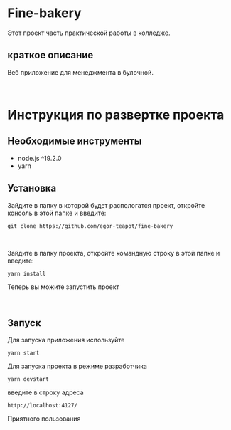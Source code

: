 # Fine-bakery
Этот проект часть практической работы в колледже.

## краткое описание
Веб приложение для менеджмента в булочной.

<br>

# Инструкция по развертке проекта
## Необходимые инструменты
- node.js ^19.2.0
- yarn

## Установка
Зайдите в папку в которой будет распологатся проект, откройте консоль в этой папке и введите:
```
git clone https://github.com/egor-teapot/fine-bakery
```

<br>

Зайдите в папку проекта, откройте командную строку в этой папке и введите:
```
yarn install
```
Теперь вы можите запустить проект

<br>

## Запуск
Для запуска приложения используйте
```
yarn start
```

Для запуска проекта в режиме разработчика
```
yarn devstart
```

введите в строку адреса
```
http://localhost:4127/
```

Приятного пользования

<br>

